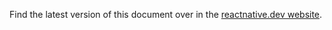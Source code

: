 Find the latest version of this document over in the [reactnative.dev website](https://reactnative.dev/contributing/release-dependencies).